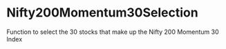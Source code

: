 # Nifty200Momentum30Selection
Function to select the 30 stocks that make up the Nifty 200 Momentum 30 Index
